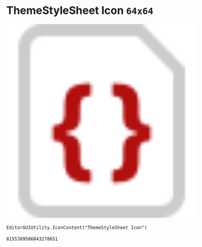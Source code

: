 # ThemeStyleSheet Icon `64x64`
<img src="/img/ThemeStyleSheet%20Icon.png" width=512 height=512>

``` CSharp
EditorGUIUtility.IconContent("ThemeStyleSheet Icon")
```
```
8155389506043278651
```

